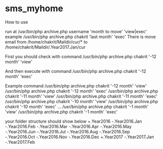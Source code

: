 # sms_myhome
How to use

run at
/usr/bin/php archive.php username 'month to move' 'view|exec'
example
/usr/bin/php archive.php chakrit 'last month' 'exec'
There is move email from /home/chakrit/Maildir/cur/* to /home/chakrit/Maildir/.Year2017.Jan/cur

First you should check with command
/usr/bin/php archive.php chakrit '-12 month' 'view'

And then execute with command
/usr/bin/php archive.php chakrit '-12 month' 'exec'

Example command
/usr/bin/php archive.php chakrit '-12 month' 'view'
/usr/bin/php archive.php chakrit '-12 month' 'exec'
/usr/bin/php archive.php chakrit '-11 month' 'view'
/usr/bin/php archive.php chakrit '-11 month' 'exec'
/usr/bin/php archive.php chakrit '-10 month' 'view'
/usr/bin/php archive.php chakrit '-10 month' 'exec'
...
/usr/bin/php archive.php chakrit '-1 month' 'view'
/usr/bin/php archive.php chakrit '-1 month' 'exec'


your folder structure should show below
+.Year2016
 -.Year2016.Jan
 -.Year2016.Feb
 -.Year2016.Mar
 -.Year2016.Apr
 -.Year2016.May
 -.Year2016.Jun
 -.Year2016.Jul
 -.Year2016.Aug
 -.Year2016.Sep
 -.Year2016.Oct
 -.Year2016.Nov
 -.Year2016.Dec
+.Year2017
 -.Year2017.Jan
 -.Year2017.Feb
 
 
 
